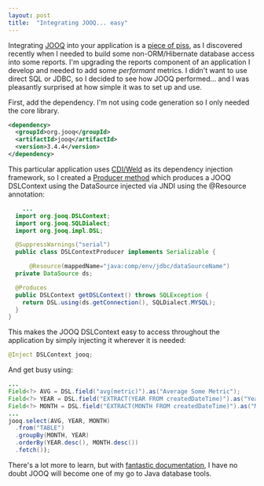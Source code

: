 ```yaml
---
layout: post
title:  "Integrating JOOQ... easy"
---
```


Integrating [JOOQ](http://www.jooq.org/) into your application is a [piece of piss](http://www.urbandictionary.com/define.php?term=piece%20of%20piss), as I discovered recently when I needed to build some non-ORM/Hibernate database access into some reports. I'm upgrading the reports component of an application I develop and needed to add some *performant* metrics. I didn't want to use direct SQL or JDBC, so I decided to see how JOOQ performed... and I was pleasantly surprised at how simple it was to set up and use.

First, add the dependency. I'm not using code generation so I only needed the core library.

```xml
<dependency>
  <groupId>org.jooq</groupId>
  <artifactId>jooq</artifactId>
  <version>3.4.4</version>
</dependency>
```

This particular application uses [CDI/Weld](http://weld.cdi-spec.org/) as its dependency injection framework, so I created a [Producer method](https://docs.jboss.org/weld/reference/1.0.0/en-US/html/producermethods.html) which produces a JOOQ DSLContext using the DataSource injected via JNDI using the @Resource annotation:

```java
	...
  import org.jooq.DSLContext;
  import org.jooq.SQLDialect;
  import org.jooq.impl.DSL;

  @SuppressWarnings("serial")
  public class DSLContextProducer implements Serializable {

      @Resource(mappedName="java:comp/env/jdbc/dataSourceName")
  private DataSource ds;

  @Produces
  public DSLContext getDSLContext() throws SQLException {
  	return DSL.using(ds.getConnection(), SQLDialect.MYSQL);
  }
}
```

This makes the JOOQ DSLContext easy to access throughout the application by simply injecting it wherever it is needed:

```java
@Inject DSLContext jooq;
```

And get busy using:

```java
...
Field<?> AVG = DSL.field("avg(metric)").as("Average Some Metric");
Field<?> YEAR = DSL.field("EXTRACT(YEAR FROM createdDateTime)").as("Year");
Field<?> MONTH = DSL.field("EXTRACT(MONTH FROM createdDateTime)").as("Month");
...
jooq.select(AVG, YEAR, MONTH)
  .from("TABLE")
  .groupBy(MONTH, YEAR)
  .orderBy(YEAR.desc(), MONTH.desc())
  .fetch());
```

There's a lot more to learn, but with [fantastic documentation](http://www.jooq.org/learn/), I have no doubt JOOQ will become one of my go to Java database tools.
